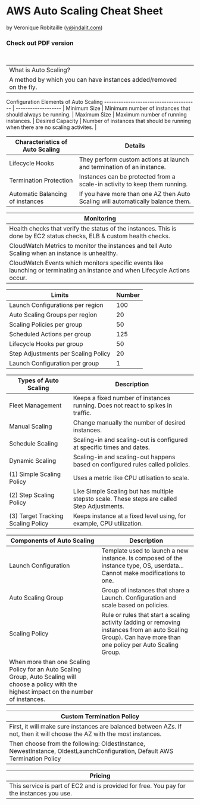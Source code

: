 # AWS Auto Scaling Cheat Sheet 
by Veronique Robitaille (v@indalit.com) 
<br />

### Check out PDF version 

<br />


<table>
	<tr>
		<td>What is Auto Scaling?</td>
		<td></td>
	</tr>
	<tr>
		<td>A method by which you can have instances added/removed on the fly.</td>
		<td></td>
	</tr>
</table>	



Configuration Elements of Auto Scaling
--------------------------------------- | ------------------- |
Minimum Size	| Minimum number of instances that should always be running.	|
Maximum Size	| Maximum number of running instances.	|
Desired Capacity	| Number of instances that should be running when there are no scaling activites.	|
	

Characteristics of Auto Scaling	 | Details |
-------------------------------- | -------- |
Lifecycle Hooks	| They perform custom actions at launch	and termination of an instance.	|
Termination Protection	| Instances can be protected from a	scale-in activity to keep them running.	|
Automatic Balancing of instances	| If you have more than one AZ then Auto Scaling will automatically balance them.	|
	
Monitoring	|
----------- |
Health checks that verify the status of the instances.  This is done by EC2 status checks, ELB & custom health checks. |
CloudWatch Metrics to monitor the instances and tell Auto Scaling when an instance is unhealthy.	|
CloudWatch Events which monitors specific events like launching or terminating an instance and when Lifecycle Actions occur. |
	
Limits	| Number |
------- | ------ |
Launch Configurations per region | 100	|
Auto Scaling Groups per region | 20	|
Scaling Policies per group | 50 |	
Scheduled Actions per group | 125 |	
Lifecycle Hooks per group | 50 |	
Step Adjustments per Scaling Policy | 20 |	
Launch Configuration per group | 1 |	


Types of Auto Scaling | Description |
--------------------- | ----------- |
Fleet Management  | Keeps a fixed number of instances running.  Does not react to spikes in traffic. |
Manual Scaling  | Change manually the number of desired instances. |
Schedule Scaling  | Scaling-in and scaling-out is configured at specific times and dates. |
Dynamic Scaling  | Scaling-in and scaling-out happens based on configured rules called policies. |
(1) Simple Scaling Policy  | Uses a metric like CPU utlisation to scale. |
(2) Step Scaling Policy | Like Simple Scaling but has multiple stepsto scale.  These steps are called Step Adjustments. |
(3) Target Tracking Scaling Policy | Keeps instance at a fixed level using, for example, CPU utilization. |
  
Components of Auto Scaling  | Description |
---------------------------- | ---------- |
Launch Configuration | Template used to launch a new instance.  Is composed of the instance type, OS, userdata...  Cannot make modifications to one. |
Auto Scaling Group  | Group of instances that share a Launch.  Configuration and scale based on policies. |
Scaling Policy | Rule or rules that start a scaling activity (adding or removing instances from an auto Scaling Group).  Can have more than one policy per Auto Scaling Group. |
When more than one Scaling Policy for an Auto Scaling Group, Auto Scaling will choose a policy with the highest impact on the number of instances. ||
  
Custom Termination Policy |
------------------------- |
First, it will make sure instances are balanced between AZs.  If not, then it will choose the AZ with the most instances. |
Then choose from the following: OldestInstance, NewestInstance, OldestLaunchConfiguration, Default AWS Termination Policy |
  
Pricing |
-------- |
This service is part of EC2 and is provided for free.  You pay for the instances you use.  |
